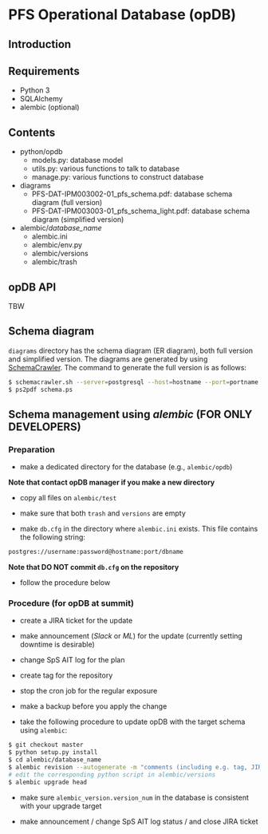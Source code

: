 # PFS Operational Database (opDB)

## Introduction

## Requirements
* Python 3
* SQLAlchemy
* alembic (optional)

## Contents

* python/opdb
    * models.py: database model
    * utils.py: various functions to talk to database
    * manage.py: various functions to construct database
* diagrams
    * PFS-DAT-IPM003002-01_pfs_schema.pdf: database schema diagram (full version)
    * PFS-DAT-IPM003003-01_pfs_schema_light.pdf: database schema diagram (simplified version)
* alembic/*database_name*
    * alembic.ini
    * alembic/env.py
    * alembic/versions
    * alembic/trash

## opDB API

TBW

## Schema diagram
`diagrams` directory has the schema diagram (ER diagram), both full version and simplified version. The diagrams are generated by using <a href="https://www.schemacrawler.com/" target="_blank">SchemaCrawler</a>. The command to generate the full version is as follows:

```sh
$ schemacrawler.sh --server=postgresql --host=hostname --port=portname --database=dbname --schemas=public --user=username --password=password --info-level=standard --command=schema --log-level=CONFIG  --portable-names  --title='PFS Operational Database'  --output-format=ps2 --output-file=schema.ps --no-remarks
$ ps2pdf schema.ps
```

## Schema management using *alembic* (FOR ONLY DEVELOPERS)

### Preparation

* make a dedicated directory for the database (e.g., `alembic/opdb`) 

__Note that contact opDB manager if you make a new directory__

* copy all files on `alembic/test`

* make sure that both `trash` and `versions` are empty

* make `db.cfg` in the directory where `alembic.ini` exists. This file contains the following string:
```sh
postgres://username:password@hostname:port/dbname
```

__Note that DO NOT commit `db.cfg` on the repository__

* follow the procedure below

### Procedure (for opDB at summit)

* create a JIRA ticket for the update

* make announcement (_Slack_ or _ML_) for the update (currently setting downtime is desirable)

* change SpS AIT log for the plan

* create tag for the repository

* stop the cron job for the regular exposure

* make a backup before you apply the change

* take the following procedure to update opDB with the target schema using `alembic`:

```sh
$ git checkout master
$ python setup.py install
$ cd alembic/database_name
$ alembic revision --autogenerate -m "comments (including e.g. tag, JIRA ticket number)"
# edit the corresponding python script in alembic/versions
$ alembic upgrade head
```

* make sure `alembic_version.version_num` in the database is consistent with your upgrade target

* make announcement / change SpS AIT log status / and close JIRA ticket


